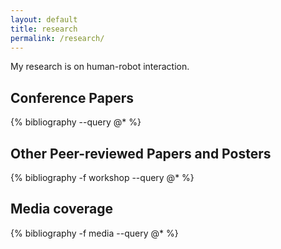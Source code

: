 ```yaml
---
layout: default
title: research
permalink: /research/
---
```


My research is on human-robot interaction.

<!-- See my publications at [Google Scholar](https://scholar.google.com/citations?hl=en&user=avud6aAAAAAJ&view_op=list_works&sortby=pubdate) -->

## Conference Papers

{% bibliography --query @* %}

## Other Peer-reviewed Papers and Posters

{% bibliography -f workshop --query @* %}

## Media coverage

{% bibliography -f media --query @* %}
